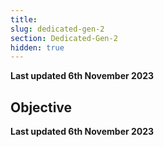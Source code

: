 ```yaml
---
title: 
slug: dedicated-gen-2
section: Dedicated-Gen-2
hidden: true
---
```


**Last updated 6th November 2023**



## Objective  

**Last updated 6th November 2023**

